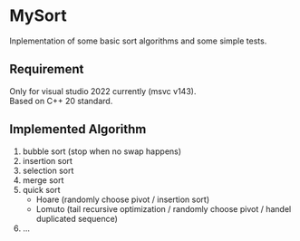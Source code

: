 # MySort
Inplementation of some basic sort algorithms and some simple tests.

## Requirement
Only for visual studio 2022 currently (msvc v143).  
Based on C++ 20 standard.

## Implemented Algorithm
1. bubble sort (stop when no swap happens)
3. insertion sort
4. selection sort
5. merge sort
6. quick sort
   - Hoare (randomly choose pivot / insertion sort)
   - Lomuto (tail recursive optimization / randomly choose pivot / handel duplicated sequence)
7. ...
